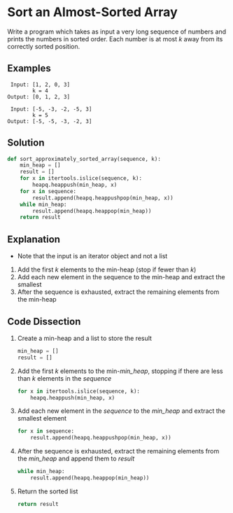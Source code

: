 # Sort an Almost-Sorted Array
Write a program which takes as input a very long sequence of numbers and prints the numbers in sorted order. Each number is at most _k_ away from its correctly sorted position.

## Examples
```
 Input: [1, 2, 0, 3]
        k = 4
Output: [0, 1, 2, 3]

 Input: [-5, -3, -2, -5, 3]
        k = 5
Output: [-5, -5, -3, -2, 3]
```

## Solution
```python
def sort_approximately_sorted_array(sequence, k):
    min_heap = []
    result = []
    for x in itertools.islice(sequence, k):
        heapq.heappush(min_heap, x)
    for x in sequence:
        result.append(heapq.heappushpop(min_heap, x))
    while min_heap:
        result.append(heapq.heappop(min_heap))
    return result
```

## Explanation
* Note that the input is an iterator object and not a list
1. Add the first _k_ elements to the min-heap (stop if fewer than _k_)
2. Add each new element in the sequence to the min-heap and extract the smallest
3. After the sequence is exhausted, extract the remaining elements from the min-heap

## Code Dissection
1. Create a min-heap and a list to store the result
    ```python
    min_heap = []
    result = []
    ```
2. Add the first _k_ elements to the min-*min_heap*, stopping if there are less than _k_ elements in the _sequence_
    ```python
    for x in itertools.islice(sequence, k):
        heapq.heappush(min_heap, x)
    ```
3. Add each new element in the _sequence_ to the *min_heap* and extract the smallest element
    ```python
    for x in sequence:
        result.append(heapq.heappushpop(min_heap, x))
    ```
4. After the sequence is exhausted, extract the remaining elements from the *min_heap* and append them to _result_
    ```python
    while min_heap:
        result.append(heapq.heappop(min_heap))
    ```
5. Return the sorted list
    ```python
    return result
    ```